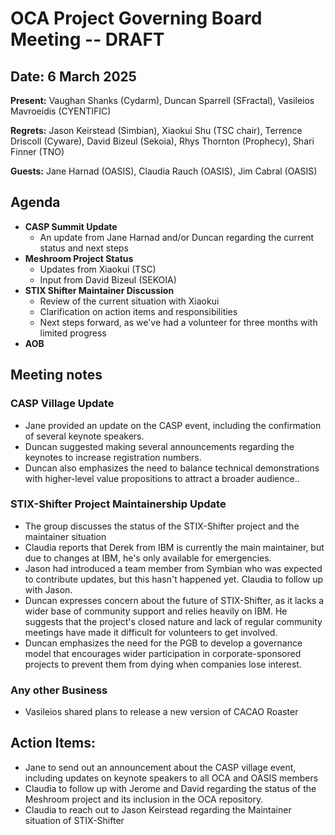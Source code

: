 # OCA Project Governing Board Meeting -- DRAFT

## Date: 6 March 2025

**Present:** Vaughan Shanks (Cydarm), Duncan Sparrell (SFractal), Vasileios Mavroeidis (CYENTIFIC)

**Regrets:** Jason Keirstead (Simbian), Xiaokui Shu (TSC chair), Terrence Driscoll (Cyware), David Bizeul (Sekoia), Rhys Thornton (Prophecy), Shari Finner (TNO)

**Guests:** Jane Harnad (OASIS), Claudia Rauch (OASIS), Jim Cabral (OASIS)

## Agenda

* **CASP Summit Update**  
  * An update from Jane Harnad and/or Duncan regarding the current status and next steps  
* **Meshroom Project Status**  
  * Updates from Xiaokui  (TSC)  
  * Input from David Bizeul (SEKOIA)  
* **STIX Shifter Maintainer Discussion**  
  * Review of the current situation with Xiaokui   
  * Clarification on action items and responsibilities  
  * Next steps forward, as we've had a volunteer for three months with limited progress  
* **AOB**

## Meeting notes

### CASP Village Update

* Jane provided an update on the CASP event, including the confirmation of several keynote speakers.  
* Duncan suggested making several announcements regarding the keynotes to increase registration numbers.  
* Duncan also emphasizes the need to balance technical demonstrations with higher-level value propositions to attract a broader audience..

### STIX-Shifter Project Maintainership Update

* The group discusses the status of the STIX-Shifter project and the maintainer situation  
* Claudia reports that Derek from IBM is currently the main maintainer, but due to changes at IBM, he's only available for emergencies.  
* Jason had introduced a team member from Symbian who was expected to contribute updates, but this hasn't happened yet. Claudia to follow up with Jason.  
* Duncan expresses concern about the future of STIX-Shifter, as it lacks a wider base of community support and relies heavily on IBM. He suggests that the project's closed nature and lack of regular community meetings have made it difficult for volunteers to get involved.  
* Duncan emphasizes the need for the PGB to develop a governance model that encourages wider participation in corporate-sponsored projects to prevent them from dying when companies lose interest.

### Any other Business

* Vasileios shared plans to release a new version of CACAO Roaster

## Action Items:

* Jane to send out an announcement about the CASP village event, including updates on keynote speakers to all OCA and OASIS members  
* Claudia to follow up with Jerome and David regarding the status of the Meshroom project and its inclusion in the OCA repository.  
* Claudia to reach out to Jason Keirstead regarding the Maintainer situation of STIX-Shifter  
  

